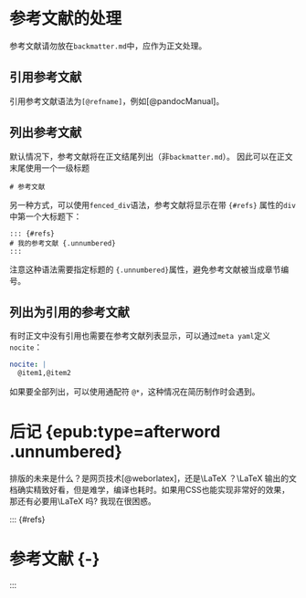 # 参考文献的处理

参考文献请勿放在`backmatter.md`中，应作为正文处理。

## 引用参考文献
引用参考文献语法为`[@refname]`，例如[@pandocManual]。

## 列出参考文献
默认情况下，参考文献将在正文结尾列出（非`backmatter.md`）。
因此可以在正文末尾使用一个一级标题

```
# 参考文献
```

另一种方式，可以使用`fenced_div`语法，参考文献将显示在带 `{#refs}` 属性的`div`中第一个大标题下：

```
::: {#refs}
# 我的参考文献 {.unnumbered}
:::
```
注意这种语法需要指定标题的 `{.unnumbered}`属性，避免参考文献被当成章节编号。

## 列出为引用的参考文献

有时正文中没有引用也需要在参考文献列表显示，可以通过`meta yaml`定义`nocite`：

```yaml
nocite: |
  @item1,@item2
```

如果要全部列出，可以使用通配符 `@*`，这种情况在简历制作时会遇到。

# 后记 {epub:type=afterword .unnumbered}

排版的未来是什么？是网页技术[@weborlatex]，还是\LaTeX ？\LaTeX 输出的文档确实精致好看，但是难学，编译也耗时。如果用CSS也能实现非常好的效果，那还有必要用\LaTeX 吗? 我现在很困惑。


::: {#refs}
# 参考文献 {-}
:::